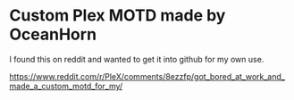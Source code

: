 # Custom Plex MOTD made by OceanHorn

I found this on reddit and wanted to get it into github for my own use.

https://www.reddit.com/r/PleX/comments/8ezzfp/got_bored_at_work_and_made_a_custom_motd_for_my/
